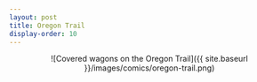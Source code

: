 ```yaml
---
layout: post
title: Oregon Trail
display-order: 10
---
```


<div style="text-align:center" markdown="1">
![Covered wagons on the Oregon Trail]({{ site.baseurl }}/images/comics/oregon-trail.png)
</div>
